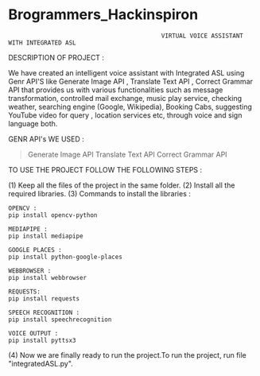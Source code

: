 # Brogrammers_Hackinspiron

                                               VIRTUAL VOICE ASSISTANT WITH INTEGRATED ASL

DESCRIPTION OF PROJECT : 

We have created an intelligent voice assistant with Integrated ASL using Genr API'S like Generate Image API ,
Translate Text API , Correct Grammar API  that provides us with various functionalities such as message transformation, 
controlled mail exchange, music play service, checking weather, searching engine (Google, Wikipedia), Booking Cabs, 
suggesting YouTube video for query , location services etc, through voice and sign language both.

GENR API's WE USED : 
> Generate Image API
> Translate Text API
> Correct Grammar API

TO USE THE PROJECT FOLLOW THE FOLLOWING STEPS :

(1) Keep all the files of the project in the same folder.
(2) Install all the required libraries.
(3) Commands to install the libraries : 
    
    OPENCV : 
    pip install opencv-python
    
    MEDIAPIPE :
    pip install mediapipe
    
    GOOGLE PLACES :
    pip install python-google-places
    
    WEBBROWSER :
    pip install webbrowser
    
    REQUESTS:
    pip install requests
    
    SPEECH RECOGNITION :
    pip install speechrecognition
    
    VOICE OUTPUT :
    pip install pyttsx3
    
 (4) Now we are finally ready to run the project.To run the project, run file "integratedASL.py". 
